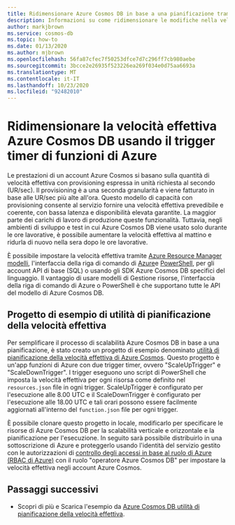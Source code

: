 ```yaml
---
title: Ridimensionare Azure Cosmos DB in base a una pianificazione tramite il timer di funzioni di Azure
description: Informazioni su come ridimensionare le modifiche nella velocità effettiva in Azure Cosmos DB usando PowerShell e funzioni di Azure.
author: markjbrown
ms.service: cosmos-db
ms.topic: how-to
ms.date: 01/13/2020
ms.author: mjbrown
ms.openlocfilehash: 56fa87cfec7f50253dfce7d7c296ff7cb980aebe
ms.sourcegitcommit: 3bcce2e26935f523226ea269f034e0d75aa6693a
ms.translationtype: MT
ms.contentlocale: it-IT
ms.lasthandoff: 10/23/2020
ms.locfileid: "92482010"
---
```

# <a name="scale-azure-cosmos-db-throughput-by-using-azure-functions-timer-trigger"></a>Ridimensionare la velocità effettiva Azure Cosmos DB usando il trigger timer di funzioni di Azure

Le prestazioni di un account Azure Cosmos si basano sulla quantità di velocità effettiva con provisioning espressa in unità richiesta al secondo (UR/sec). Il provisioning è a una seconda granularità e viene fatturato in base alle UR/sec più alte all'ora. Questo modello di capacità con provisioning consente al servizio fornire una velocità effettiva prevedibile e coerente, con bassa latenza e disponibilità elevata garantite. La maggior parte dei carichi di lavoro di produzione queste funzionalità. Tuttavia, negli ambienti di sviluppo e test in cui Azure Cosmos DB viene usato solo durante le ore lavorative, è possibile aumentare la velocità effettiva al mattino e ridurla di nuovo nella sera dopo le ore lavorative.

È possibile impostare la velocità effettiva tramite [Azure Resource Manager modelli](./templates-samples-sql.md), l'interfaccia della riga di comando di [Azure](cli-samples.md)e [PowerShell](powershell-samples.md), per gli account API di base (SQL) o usando gli SDK Azure Cosmos DB specifici del linguaggio. Il vantaggio di usare modelli di Gestione risorse, l'interfaccia della riga di comando di Azure o PowerShell è che supportano tutte le API del modello di Azure Cosmos DB.

## <a name="throughput-scheduler-sample-project"></a>Progetto di esempio di utilità di pianificazione della velocità effettiva

Per semplificare il processo di scalabilità Azure Cosmos DB in base a una pianificazione, è stato creato un progetto di esempio denominato [utilità di pianificazione della velocità effettiva di Azure Cosmos](https://github.com/Azure-Samples/azure-cosmos-throughput-scheduler). Questo progetto è un'app funzioni di Azure con due trigger timer, ovvero "ScaleUpTrigger" e "ScaleDownTrigger". I trigger eseguono uno script di PowerShell che imposta la velocità effettiva per ogni risorsa come definito nel `resources.json` file in ogni trigger. ScaleUpTrigger è configurato per l'esecuzione alle 8.00 UTC e il ScaleDownTrigger è configurato per l'esecuzione alle 18.00 UTC e tali orari possono essere facilmente aggiornati all'interno del `function.json` file per ogni trigger.

È possibile clonare questo progetto in locale, modificarlo per specificare le risorse di Azure Cosmos DB per la scalabilità verticale e orizzontale e la pianificazione per l'esecuzione. In seguito sarà possibile distribuirlo in una sottoscrizione di Azure e proteggerlo usando l'identità del servizio gestito con le autorizzazioni di [controllo degli accessi in base al ruolo di Azure (RBAC di Azure)](role-based-access-control.md) con il ruolo "operatore Azure Cosmos DB" per impostare la velocità effettiva negli account Azure Cosmos.

## <a name="next-steps"></a>Passaggi successivi

- Scopri di più e Scarica l'esempio da [Azure Cosmos DB utilità di pianificazione della velocità effettiva](https://github.com/Azure-Samples/azure-cosmos-throughput-scheduler).